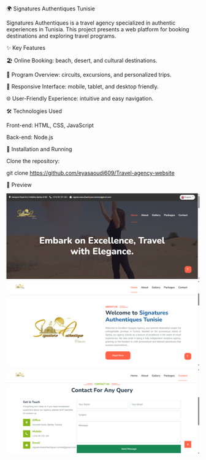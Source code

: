 🌍 Signatures Authentiques Tunisie

Signatures Authentiques is a travel agency specialized in authentic experiences in Tunisia.
This project presents a web platform for booking destinations and exploring travel programs.

✨ Key Features

🏖️ Online Booking: beach, desert, and cultural destinations.

📅 Program Overview: circuits, excursions, and personalized trips.

📌 Responsive Interface: mobile, tablet, and desktop friendly.

🌐 User-Friendly Experience: intuitive and easy navigation.

🛠️ Technologies Used

Front-end: HTML, CSS, JavaScript

Back-end: Node.js

🚀 Installation and Running

Clone the repository:

git clone https://github.com/eyasaoudi609/Travel-agency-website

📸 Preview

![Home](<Screenshot 2025-09-07 211920-1.png>)
![About us](<Screenshot 2025-09-07 212437.png>)
![Contact Us](<Screenshot 2025-09-07 212611.png>)



